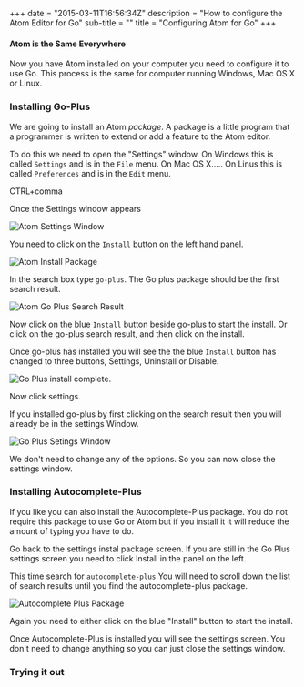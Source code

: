 +++
date = "2015-03-11T16:56:34Z"
description = "How to configure the Atom Editor for Go"
sub-title = ""
title = "Configuring Atom for Go"
+++
#### Atom is the Same Everywhere

Now you have Atom installed on your computer you need to configure it
to use Go. This process is the same for computer running Windows, Mac OS X or
Linux.

### Installing Go-Plus

We are going to install an Atom _package_. A package is a little program that
a programmer is written to extend or add a feature to the Atom editor.

To do this we need to open the "Settings" window.
On Windows this is called `Settings` and is in the `File` menu.
On Mac OS X.....
On Linus this is called `Preferences` and is in the `Edit` menu.

CTRL+comma

Once the Settings window appears

![Atom Settings Window](/images/install/AtomSettingsWindow.png)

You need to click on the `Install` button on the left hand panel.

![Atom Install Package](/images/install/AtomInstallPackages.png)

In the search box type `go-plus`. The Go plus package should be the
first search result.

![Atom Go Plus Search Result](/images/install/AtomGoPlusSearch.png)

Now click on the blue `Install` button beside go-plus to start the
install. Or click on the go-plus search result, and then click on the
install.

Once go-plus has installed you will see the the blue `Install` button has
changed to three buttons, Settings, Uninstall or Disable.

![Go Plus install complete.](/images/install/AtomGoPlusInstalled-Short.png)

Now click settings.

If you installed go-plus by first clicking on the search result then you
will already be in the settings Window.

![Go Plus Setings Window](/images/install/AtomGoPlusSettings.png)

We don't need to change any of the options. So you can now close the settings
window.

### Installing Autocomplete-Plus

If you like you can also install the Autocomplete-Plus package. You do not
require this package to use Go or Atom but if you install it it will reduce
the amount of typing you have to do.

Go back to the settings instal package screen. If you are still in the Go Plus
settings screen you need to click Install in the panel on the left.

This time search for `autocomplete-plus` You will need to scroll down the list
of search results until you find the autocomplete-plus package.

![Autocomplete Plus Package](/images/install/AtomAutocompletePlus.png)

Again you need to either click on the blue "Install" button to start the install.

Once Autocomplete-Plus is installed you will see the settings screen. You don't need
to change anything so you can just close the settings window.

### Trying it out
